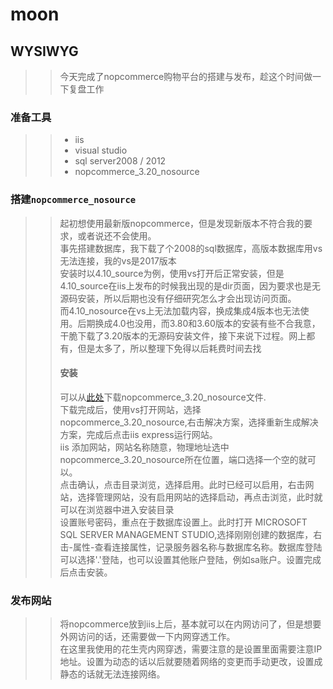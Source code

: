 # moon
## WYSIWYG
>>今天完成了nopcommerce购物平台的搭建与发布，趁这个时间做一下复盘工作
### 准备工具
>>* iis
>>* visual studio
>>* sql server2008 / 2012
>>* nopcommerce_3.20_nosource

### 搭建`nopcommerce_nosource`
>>起初想使用最新版nopcommerce，但是发现新版本不符合我的要求，或者说还不会使用。<br>
>>事先搭建数据库，我下载了个2008的sql数据库，高版本数据库用vs无法连接，我的vs是2017版本<br>
>>安装时以4.10_source为例，使用vs打开后正常安装，但是4.10_source在iis上发布的时候我出现的是dir页面，因为要求也是无源码安装，所以后期也没有仔细研究怎么才会出现访问页面。<br>
>>而4.10_nosource在vs上无法加载内容，换成集成4版本也无法使用。后期换成4.0也没用，而3.80和3.60版本的安装有些不合我意，干脆下载了3.20版本的无源码安装文件，接下来说下过程。网上都有，但是太多了，所以整理下免得以后耗费时间去找<br>
>>#### 安装
>>可以从[此处](https://github.com/nopSolutions/nopCommerce/releases?after=release-3.60)下载nopcommerce_3.20_nosource文件.<br>
>>下载完成后，使用vs打开网站，选择nopcommerce_3.20_nosource,右击解决方案，选择重新生成解决方案，完成后点击iis express运行网站。<br>
>>iis 添加网站，网站名称随意，物理地址选中nopcommerce_3.20_nosource所在位置，端口选择一个空的就可以。<br>
>>点击确认，点击目录浏览，选择启用。此时已经可以启用，右击网站，选择管理网站，没有启用网站的选择启动，再点击浏览，此时就可以在浏览器中进入安装目录<br>
>>设置账号密码，重点在于数据库设置上。此时打开 MICROSOFT SQL SERVER MANAGEMENT STUDIO,选择刚刚创建的数据库，右击-属性-查看连接属性，记录服务器名称与数据库名称。数据库登陆可以选择'.'登陆，也可以设置其他账户登陆，例如sa账户。设置完成后点击安装。
### 发布网站
>>将nopcommerce放到iis上后，基本就可以在内网访问了，但是想要外网访问的话，还需要做一下内网穿透工作。<br>
>>在这里我使用的花生壳内网穿透，需要注意的是设置里面需要注意IP地址。设置为动态的话以后就要随着网络的变更而手动更改，设置成静态的话就无法连接网络。<br>
